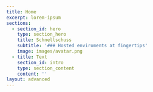 ```yaml
---
title: Home
excerpt: lorem-ipsum
sections:
  - section_id: hero
    type: section_hero
    title: Schnellschuss
    subtitle: '### Hosted enviroments at fingertips'
    image: images/avatar.png
  - title: Text
    section_id: intro
    type: section_content
    content: ''
layout: advanced
---
```

